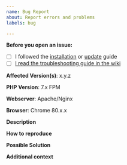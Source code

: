 ```yaml
---
name: Bug Report
about: Report errors and problems
labels: bug

---
```


**Before you open an issue:**

- [ ] I followed the [installation](https://github.com/Open-Web-Analytics/owa-mediawiki-extension/wiki/Installation) or [update](https://github.com/Open-Web-Analytics/owa-mediawiki-extension/wiki/Updating) guide
- [ ] [I read the troubleshooting guide in the wiki](https://github.com/Open-Web-Analytics/owa-mediawiki-extension/wiki/Troubleshooting) 

**Affected Version(s)**: x.y.z

**PHP Version**: 7.x FPM

**Webserver**: Apache/Nginx

**Browser**: Chrome 80.x.x

**Description**  
<!-- A clear and concise description of the problem. -->

**How to reproduce**  


**Possible Solution**  
<!--- Optional: only if you have suggestions on a fix/reason for the bug -->

**Additional context**  
<!-- Optional: any other context about the problem: log messages, screenshots, etc. -->